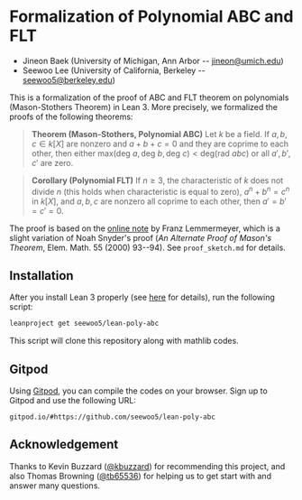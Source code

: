 # Formalization of Polynomial ABC and FLT

- Jineon Baek (University of Michigan, Ann Arbor -- jineon@umich.edu)
- Seewoo Lee (University of California, Berkeley -- seewoo5@berkeley.edu)

This is a formalization of the proof of ABC and FLT theorem on polynomials (Mason-Stothers Theorem) in Lean 3.
More precisely, we formalized the proofs of the following theorems:

> **Theorem (Mason-Stothers, Polynomial ABC)** Let $k$ be a field. If $a, b, c \in k[X]$ are nonzero and $a + b + c = 0$ and they are coprime to each other, then either $\text{max}(\text{deg } a, \text{deg }b, \text{deg }c) < \text{deg} (\text{rad } a b c)$ or all $a', b', c'$ are zero.

> **Corollary (Polynomial FLT)** If $n \geq 3$, the characteristic of $k$ does not divide $n$ (this holds when characteristic is equal to zero), $a^n+b^n=c^n$ in $k[X]$, and $a, b, c$ are nonzero all coprime to each other, then $a'=b'=c'=0$.

The proof is based on the [online note] by Franz Lemmermeyer, which is a slight variation of Noah Snyder's proof (*An Alternate Proof of Mason's Theorem*, Elem. Math. 55 (2000) 93--94).
See `proof_sketch.md` for details.

## Installation

After you install Lean 3 properly (see [here](https://leanprover-community.github.io/get_started.html) for details), run the following script:

```sh
leanproject get seewoo5/lean-poly-abc
```

This script will clone this repository along with mathlib codes.

## Gitpod

Using [Gitpod](https://www.gitpod.io/), you can compile the codes on your browser. Sign up to Gitpod and use the following URL:

```
gitpod.io/#https://github.com/seewoo5/lean-poly-abc
```

## Acknowledgement

Thanks to Kevin Buzzard ([@kbuzzard](https://github.com/kbuzzard)) for recommending this project, and also Thomas Browning ([@tb65536](https://github.com/tb65536)) for helping us to get start with and answer many questions.

[online note]: http://www.fen.bilkent.edu.tr/~franz/ag05/ag-02.pdf
